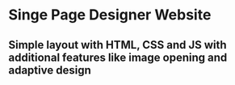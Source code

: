 # Singe Page Designer Website
## Simple layout with HTML, CSS and JS with additional features like image opening and adaptive design
